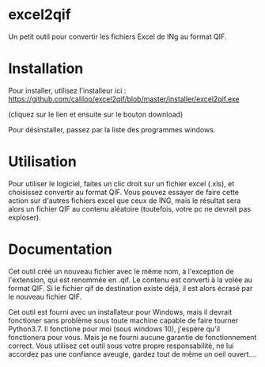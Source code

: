 # excel2qif
Un petit outil pour convertir les fichiers Excel de INg au format QIF.


# Installation
Pour installer, utilisez l'installeur ici :
https://github.com/caliloo/excel2qif/blob/master/installer/excel2qif.exe

(cliquez sur le lien et ensuite sur le bouton download)

Pour désinstaller, passez par la liste des programmes windows.

# Utilisation
Pour utiliser le logiciel, faites un clic droit sur un fichier excel (.xls), et choisissez convertir au format QIF.
Vous pouvez essayer de faire cette action sur d'autres fichiers excel que ceux de ING, mais le résultat sera alors un fichier QIF au contenu aléatoire (toutefois, votre pc ne devrait pas exploser).

# Documentation
Cet outil créé un nouveau fichier avec le même nom, à l'exception de l'extension, qui est renommée en .qif. Le contenu est converti à la volée au format QIF. Si le fichier qif de destination existe déjà, il est alors écrasé par le nouveau fichier QIF.

Cet outil est fourni avec un installateur pour Windows, mais il devrait fonctioner sans problème sous toute machine capable de faire tourner Python3.7. Il fonctione pour moi (sous windows 10), j'espère qu'il fonctionera pour vous. Mais je ne fourni aucune garantie de fonctionnement correct. Vous utilisez cet outil sous votre propre responsabilité, ne lui accordez pas une confiance aveugle, gardez tout de même un oeil ouvert....

